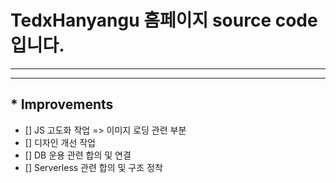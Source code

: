 # TedxHanyangu 홈페이지 source code 입니다.
***
***
## * Improvements  
- [] JS 고도화 작업 => 이미지 로딩 관련 부분  
- [] 디자인 개선 작업  
- [] DB 운용 관련 합의 및 연결
- [] Serverless 관련 합의 및 구조 정착
